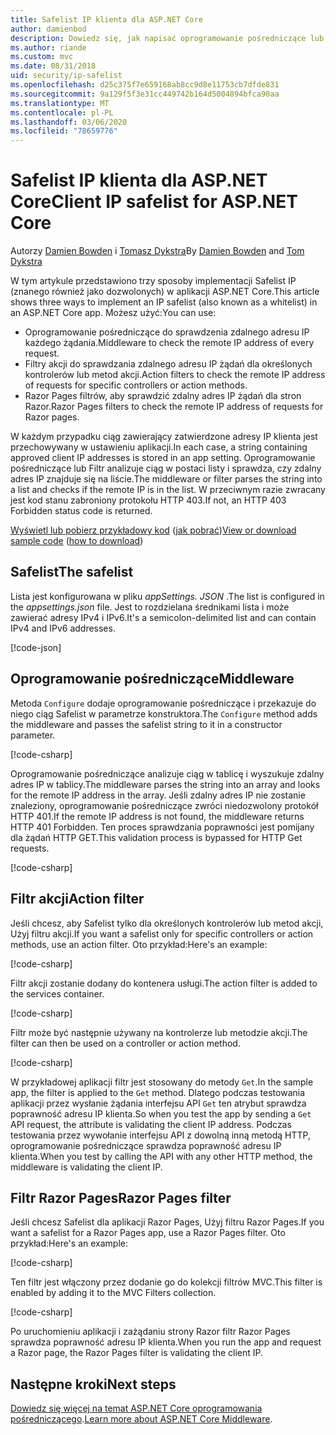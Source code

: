 ```yaml
---
title: Safelist IP klienta dla ASP.NET Core
author: damienbod
description: Dowiedz się, jak napisać oprogramowanie pośredniczące lub filtry akcji, aby zweryfikować zdalne adresy IP w odniesieniu do listy zatwierdzonych adresów IP.
ms.author: riande
ms.custom: mvc
ms.date: 08/31/2018
uid: security/ip-safelist
ms.openlocfilehash: d25c375f7e659168ab8cc9d8e11753cb7dfde831
ms.sourcegitcommit: 9a129f5f3e31cc449742b164d5004894bfca90aa
ms.translationtype: MT
ms.contentlocale: pl-PL
ms.lasthandoff: 03/06/2020
ms.locfileid: "78659776"
---
```

# <a name="client-ip-safelist-for-aspnet-core"></a><span data-ttu-id="335c6-103">Safelist IP klienta dla ASP.NET Core</span><span class="sxs-lookup"><span data-stu-id="335c6-103">Client IP safelist for ASP.NET Core</span></span>

<span data-ttu-id="335c6-104">Autorzy [Damien Bowden](https://twitter.com/damien_bod) i [Tomasz Dykstra](https://github.com/tdykstra)</span><span class="sxs-lookup"><span data-stu-id="335c6-104">By [Damien Bowden](https://twitter.com/damien_bod) and [Tom Dykstra](https://github.com/tdykstra)</span></span>
 
<span data-ttu-id="335c6-105">W tym artykule przedstawiono trzy sposoby implementacji Safelist IP (znanego również jako dozwolonych) w aplikacji ASP.NET Core.</span><span class="sxs-lookup"><span data-stu-id="335c6-105">This article shows three ways to implement an IP safelist (also known as a whitelist) in an ASP.NET Core app.</span></span> <span data-ttu-id="335c6-106">Możesz użyć:</span><span class="sxs-lookup"><span data-stu-id="335c6-106">You can use:</span></span>

* <span data-ttu-id="335c6-107">Oprogramowanie pośredniczące do sprawdzenia zdalnego adresu IP każdego żądania.</span><span class="sxs-lookup"><span data-stu-id="335c6-107">Middleware to check the remote IP address of every request.</span></span>
* <span data-ttu-id="335c6-108">Filtry akcji do sprawdzania zdalnego adresu IP żądań dla określonych kontrolerów lub metod akcji.</span><span class="sxs-lookup"><span data-stu-id="335c6-108">Action filters to check the remote IP address of requests for specific controllers or action methods.</span></span>
* <span data-ttu-id="335c6-109">Razor Pages filtrów, aby sprawdzić zdalny adres IP żądań dla stron Razor.</span><span class="sxs-lookup"><span data-stu-id="335c6-109">Razor Pages filters to check the remote IP address of requests for Razor pages.</span></span>

<span data-ttu-id="335c6-110">W każdym przypadku ciąg zawierający zatwierdzone adresy IP klienta jest przechowywany w ustawieniu aplikacji.</span><span class="sxs-lookup"><span data-stu-id="335c6-110">In each case, a string containing approved client IP addresses is stored in an app setting.</span></span> <span data-ttu-id="335c6-111">Oprogramowanie pośredniczące lub Filtr analizuje ciąg w postaci listy i sprawdza, czy zdalny adres IP znajduje się na liście.</span><span class="sxs-lookup"><span data-stu-id="335c6-111">The middleware or filter parses the string into a list and checks if the remote IP is in the list.</span></span> <span data-ttu-id="335c6-112">W przeciwnym razie zwracany jest kod stanu zabroniony protokołu HTTP 403.</span><span class="sxs-lookup"><span data-stu-id="335c6-112">If not, an HTTP 403 Forbidden status code is returned.</span></span>

<span data-ttu-id="335c6-113">[Wyświetl lub pobierz przykładowy kod](https://github.com/dotnet/AspNetCore.Docs/tree/master/aspnetcore/security/ip-safelist/samples/2.x/ClientIpAspNetCore) ([jak pobrać](xref:index#how-to-download-a-sample))</span><span class="sxs-lookup"><span data-stu-id="335c6-113">[View or download sample code](https://github.com/dotnet/AspNetCore.Docs/tree/master/aspnetcore/security/ip-safelist/samples/2.x/ClientIpAspNetCore) ([how to download](xref:index#how-to-download-a-sample))</span></span>

## <a name="the-safelist"></a><span data-ttu-id="335c6-114">Safelist</span><span class="sxs-lookup"><span data-stu-id="335c6-114">The safelist</span></span>

<span data-ttu-id="335c6-115">Lista jest konfigurowana w pliku *appSettings. JSON* .</span><span class="sxs-lookup"><span data-stu-id="335c6-115">The list is configured in the *appsettings.json* file.</span></span> <span data-ttu-id="335c6-116">Jest to rozdzielana średnikami lista i może zawierać adresy IPv4 i IPv6.</span><span class="sxs-lookup"><span data-stu-id="335c6-116">It's a semicolon-delimited list and can contain IPv4 and IPv6 addresses.</span></span>

[!code-json[](ip-safelist/samples/2.x/ClientIpAspNetCore/appsettings.json?highlight=2)]

## <a name="middleware"></a><span data-ttu-id="335c6-117">Oprogramowanie pośredniczące</span><span class="sxs-lookup"><span data-stu-id="335c6-117">Middleware</span></span>

<span data-ttu-id="335c6-118">Metoda `Configure` dodaje oprogramowanie pośredniczące i przekazuje do niego ciąg Safelist w parametrze konstruktora.</span><span class="sxs-lookup"><span data-stu-id="335c6-118">The `Configure` method adds the middleware and passes the safelist string to it in a constructor parameter.</span></span>

[!code-csharp[](ip-safelist/samples/2.x/ClientIpAspNetCore/Startup.cs?name=snippet_Configure&highlight=10)]

<span data-ttu-id="335c6-119">Oprogramowanie pośredniczące analizuje ciąg w tablicę i wyszukuje zdalny adres IP w tablicy.</span><span class="sxs-lookup"><span data-stu-id="335c6-119">The middleware parses the string into an array and looks for the remote IP address in the array.</span></span> <span data-ttu-id="335c6-120">Jeśli zdalny adres IP nie zostanie znaleziony, oprogramowanie pośredniczące zwróci niedozwolony protokół HTTP 401.</span><span class="sxs-lookup"><span data-stu-id="335c6-120">If the remote IP address is not found, the middleware returns HTTP 401 Forbidden.</span></span> <span data-ttu-id="335c6-121">Ten proces sprawdzania poprawności jest pomijany dla żądań HTTP GET.</span><span class="sxs-lookup"><span data-stu-id="335c6-121">This validation process is bypassed for HTTP Get requests.</span></span>

[!code-csharp[](ip-safelist/samples/2.x/ClientIpAspNetCore/AdminSafeListMiddleware.cs?name=snippet_ClassOnly)]

## <a name="action-filter"></a><span data-ttu-id="335c6-122">Filtr akcji</span><span class="sxs-lookup"><span data-stu-id="335c6-122">Action filter</span></span>

<span data-ttu-id="335c6-123">Jeśli chcesz, aby Safelist tylko dla określonych kontrolerów lub metod akcji, Użyj filtru akcji.</span><span class="sxs-lookup"><span data-stu-id="335c6-123">If you want a safelist only for specific controllers or action methods, use an action filter.</span></span> <span data-ttu-id="335c6-124">Oto przykład:</span><span class="sxs-lookup"><span data-stu-id="335c6-124">Here's an example:</span></span> 

[!code-csharp[](ip-safelist/samples/2.x/ClientIpAspNetCore/Filters/ClientIpCheckFilter.cs)]

<span data-ttu-id="335c6-125">Filtr akcji zostanie dodany do kontenera usługi.</span><span class="sxs-lookup"><span data-stu-id="335c6-125">The action filter is added to the services container.</span></span>

[!code-csharp[](ip-safelist/samples/2.x/ClientIpAspNetCore/Startup.cs?name=snippet_ConfigureServices&highlight=3)]

<span data-ttu-id="335c6-126">Filtr może być następnie używany na kontrolerze lub metodzie akcji.</span><span class="sxs-lookup"><span data-stu-id="335c6-126">The filter can then be used on a controller or action method.</span></span>

[!code-csharp[](ip-safelist/samples/2.x/ClientIpAspNetCore/Controllers/ValuesController.cs?name=snippet_Filter&highlight=1)]

<span data-ttu-id="335c6-127">W przykładowej aplikacji filtr jest stosowany do metody `Get`.</span><span class="sxs-lookup"><span data-stu-id="335c6-127">In the sample app, the filter is applied to the `Get` method.</span></span> <span data-ttu-id="335c6-128">Dlatego podczas testowania aplikacji przez wysłanie żądania interfejsu API `Get` ten atrybut sprawdza poprawność adresu IP klienta.</span><span class="sxs-lookup"><span data-stu-id="335c6-128">So when you test the app by sending a `Get` API request, the attribute is validating the client IP address.</span></span> <span data-ttu-id="335c6-129">Podczas testowania przez wywołanie interfejsu API z dowolną inną metodą HTTP, oprogramowanie pośredniczące sprawdza poprawność adresu IP klienta.</span><span class="sxs-lookup"><span data-stu-id="335c6-129">When you test by calling the API with any other HTTP method, the middleware is validating the client IP.</span></span>

## <a name="razor-pages-filter"></a><span data-ttu-id="335c6-130">Filtr Razor Pages</span><span class="sxs-lookup"><span data-stu-id="335c6-130">Razor Pages filter</span></span> 

<span data-ttu-id="335c6-131">Jeśli chcesz Safelist dla aplikacji Razor Pages, Użyj filtru Razor Pages.</span><span class="sxs-lookup"><span data-stu-id="335c6-131">If you want a safelist for a Razor Pages app, use a Razor Pages filter.</span></span> <span data-ttu-id="335c6-132">Oto przykład:</span><span class="sxs-lookup"><span data-stu-id="335c6-132">Here's an example:</span></span> 

[!code-csharp[](ip-safelist/samples/2.x/ClientIpAspNetCore/Filters/ClientIpCheckPageFilter.cs)]

<span data-ttu-id="335c6-133">Ten filtr jest włączony przez dodanie go do kolekcji filtrów MVC.</span><span class="sxs-lookup"><span data-stu-id="335c6-133">This filter is enabled by adding it to the MVC Filters collection.</span></span>

[!code-csharp[](ip-safelist/samples/2.x/ClientIpAspNetCore/Startup.cs?name=snippet_ConfigureServices&highlight=7-9)]

<span data-ttu-id="335c6-134">Po uruchomieniu aplikacji i zażądaniu strony Razor filtr Razor Pages sprawdza poprawność adresu IP klienta.</span><span class="sxs-lookup"><span data-stu-id="335c6-134">When you run the app and request a Razor page, the Razor Pages filter is validating the client IP.</span></span>

## <a name="next-steps"></a><span data-ttu-id="335c6-135">Następne kroki</span><span class="sxs-lookup"><span data-stu-id="335c6-135">Next steps</span></span>

<span data-ttu-id="335c6-136">[Dowiedz się więcej na temat ASP.NET Core oprogramowania pośredniczącego](xref:fundamentals/middleware/index).</span><span class="sxs-lookup"><span data-stu-id="335c6-136">[Learn more about ASP.NET Core Middleware](xref:fundamentals/middleware/index).</span></span>
